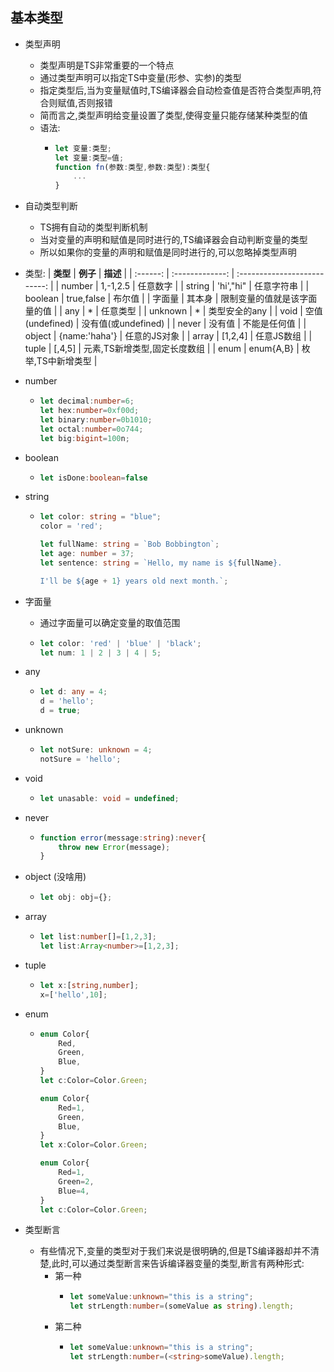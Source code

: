 ##  基本类型
-   类型声明
    -   类型声明是TS非常重要的一个特点
    -   通过类型声明可以指定TS中变量(形参、实参)的类型
    -   指定类型后,当为变量赋值时,TS编译器会自动检查值是否符合类型声明,符合则赋值,否则报错
    -   简而言之,类型声明给变量设置了类型,使得变量只能存储某种类型的值
    -   语法:
        -   ```typescript
            let 变量:类型;
            let 变量:类型=值;
            function fn(参数:类型,参数:类型):类型{
                ...
            }
            ```

-   自动类型判断
    -   TS拥有自动的类型判断机制
    -   当对变量的声明和赋值是同时进行的,TS编译器会自动判断变量的类型
    -   所以如果你的变量的声明和赋值是同时进行的,可以忽略掉类型声明

-   类型:
    | **类型** |    **例子**     |           **描述**           |
    | :------: | :-------------: | :--------------------------: |
    |  number  |    1,-1,2.5     |           任意数字           |
    |  string  |    'hi',"hi"    |          任意字符串          |
    | boolean  |   true,false    |            布尔值            |
    |  字面量  |     其本身      | 限制变量的值就是该字面量的值 |
    |   any    |        *        |           任意类型           |
    | unknown  |        *        |        类型安全的any         |
    |   void   | 空值(undefined) |     没有值(或undefined)      |
    |  never   |     没有值      |         不能是任何值         |
    |  object  |  {name:'haha'}  |         任意的JS对象         |
    |  array   |     [1,2,4]     |          任意JS数组          |
    |  tuple   |     [,4,5]      | 元素,TS新增类型,固定长度数组 |
    |   enum   |    enum{A,B}    |      枚举,TS中新增类型       |

-   number
    -   ```ts
        let decimal:number=6;
        let hex:number=0xf00d;
        let binary:number=0b1010;
        let octal:number=0o744;
        let big:bigint=100n;
        ```
-   boolean
    -   ```ts
        let isDone:boolean=false
        ```
-   string 
    -   ```ts
        let color: string = "blue";
        color = 'red';

        let fullName: string = `Bob Bobbington`;
        let age: number = 37;
        let sentence: string = `Hello, my name is ${fullName}.

        I'll be ${age + 1} years old next month.`;
        ```

-   字面量
    -   通过字面量可以确定变量的取值范围
    -   ```ts
        let color: 'red' | 'blue' | 'black';
        let num: 1 | 2 | 3 | 4 | 5;
        ```
-   any
    -   ```ts
        let d: any = 4;
        d = 'hello';
        d = true;
        ```
-   unknown
    -   ```ts
        let notSure: unknown = 4;
        notSure = 'hello';
        ```

-   void
    -   ```ts
        let unasable: void = undefined;
        ```
-   never
    -   ```ts
        function error(message:string):never{
            throw new Error(message);
        }
        ```
-   object (没啥用)
    -   ```ts
        let obj: obj={};
        ```
-   array
    -   ```ts
        let list:number[]=[1,2,3];
        let list:Array<number>=[1,2,3];
        ```
-   tuple
    -   ```ts
        let x:[string,number];
        x=['hello',10];
        ```
-   enum
    -   ```ts
        enum Color{
            Red,
            Green,
            Blue,
        }
        let c:Color=Color.Green;

        enum Color{
            Red=1,
            Green,
            Blue,
        }
        let x:Color=Color.Green;

        enum Color{
            Red=1,
            Green=2,
            Blue=4,
        }
        let c:Color=Color.Green;
        ```
-   类型断言
    -   有些情况下,变量的类型对于我们来说是很明确的,但是TS编译器却并不清楚,此时,可以通过类型断言来告诉编译器变量的类型,断言有两种形式:
        -   第一种
            -   ```ts
                let someValue:unknown="this is a string";
                let strLength:number=(someValue as string).length;
                ```
        -   第二种
            -   ```ts
                let someValue:unknown="this is a string";
                let strLength:number=(<string>someValue).length;
                ```
